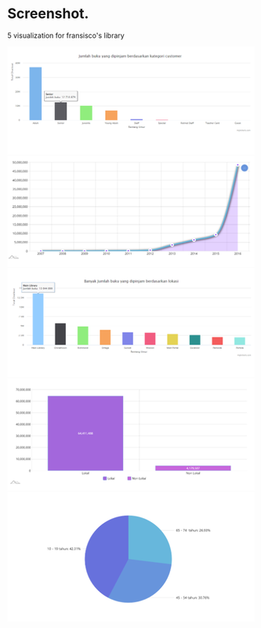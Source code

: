 # Screenshot.

5 visualization for fransisco's library 

<img src="https://raw.githubusercontent.com/rizkynat/GoLibrary/master/src/assets/img/projects/1.png"><br />
<img src="https://raw.githubusercontent.com/rizkynat/GoLibrary/master/src/assets/img/projects/2.png"><br />
<img src="https://raw.githubusercontent.com/rizkynat/GoLibrary/master/src/assets/img/projects/3.png"><br />
<img src="https://raw.githubusercontent.com/rizkynat/GoLibrary/master/src/assets/img/projects/4.png"><br />
<img src="https://raw.githubusercontent.com/rizkynat/GoLibrary/master/src/assets/img/projects/5.png"><br />
